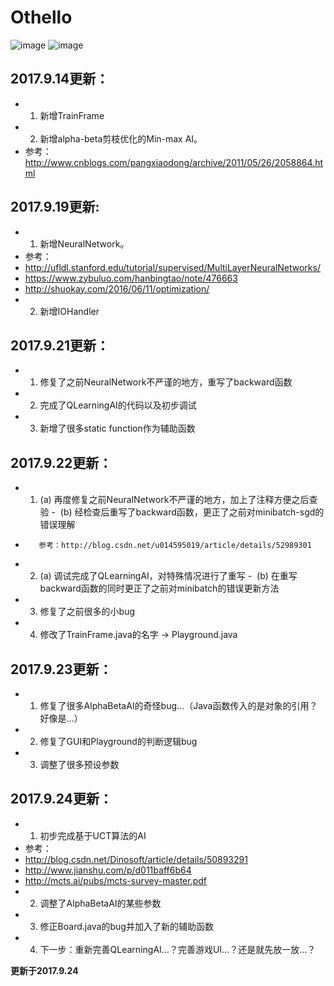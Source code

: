 # Othello

![image](https://github.com/qiaofengmarco/JavaOthello/raw/master/d1.png)
![image](https://github.com/qiaofengmarco/JavaOthello/raw/master/d2.png)

## 2017.9.14更新：
 - 1. 新增TrainFrame 
 - 2. 新增alpha-beta剪枝优化的Min-max AI。     
 -    参考：http://www.cnblogs.com/pangxiaodong/archive/2011/05/26/2058864.html

## 2017.9.19更新:
 - 1. 新增NeuralNetwork。
 -    参考：
 -    http://ufldl.stanford.edu/tutorial/supervised/MultiLayerNeuralNetworks/
 -    https://www.zybuluo.com/hanbingtao/note/476663
 -    http://shuokay.com/2016/06/11/optimization/
 - 2. 新增IOHandler

## 2017.9.21更新：
 - 1. 修复了之前NeuralNetwork不严谨的地方，重写了backward函数
 - 2. 完成了QLearningAI的代码以及初步调试
 - 3. 新增了很多static function作为辅助函数

## 2017.9.22更新：
 - 1. (a) 再度修复之前NeuralNetwork不严谨的地方，加上了注释方便之后查验
 -    (b) 经检查后重写了backward函数，更正了之前对minibatch-sgd的错误理解
 -        参考：http://blog.csdn.net/u014595019/article/details/52989301
 - 2. (a) 调试完成了QLearningAI，对特殊情况进行了重写
 -    (b) 在重写backward函数的同时更正了之前对minibatch的错误更新方法
 - 3. 修复了之前很多的小bug
 - 4. 修改了TrainFrame.java的名字 -> Playground.java

## 2017.9.23更新：
 - 1. 修复了很多AlphaBetaAI的奇怪bug...（Java函数传入的是对象的引用？好像是...）
 - 2. 修复了GUI和Playground的判断逻辑bug
 - 3. 调整了很多预设参数

## 2017.9.24更新：
 - 1. 初步完成基于UCT算法的AI
 -    参考：
 -    http://blog.csdn.net/Dinosoft/article/details/50893291
 -    http://www.jianshu.com/p/d011baff6b64
 -    http://mcts.ai/pubs/mcts-survey-master.pdf
 - 2. 调整了AlphaBetaAI的某些参数
 - 3. 修正Board.java的bug并加入了新的辅助函数
 - 4. 下一步：重新完善QLearningAI...？完善游戏UI...？还是就先放一放...？

**更新于2017.9.24**
